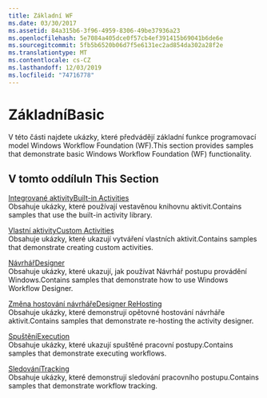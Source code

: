 ```yaml
---
title: Základní WF
ms.date: 03/30/2017
ms.assetid: 84a315b6-3f96-4959-8306-49be37936a23
ms.openlocfilehash: 5e7084a405dce0f57cb4ef391415b69041b6de6e
ms.sourcegitcommit: 5fb5b6520b06d7f5e6131ec2ad854da302a28f2e
ms.translationtype: MT
ms.contentlocale: cs-CZ
ms.lasthandoff: 12/03/2019
ms.locfileid: "74716778"
---
```

# <a name="basic"></a><span data-ttu-id="599c8-102">Základní</span><span class="sxs-lookup"><span data-stu-id="599c8-102">Basic</span></span>
<span data-ttu-id="599c8-103">V této části najdete ukázky, které předvádějí základní funkce programovací model Windows Workflow Foundation (WF).</span><span class="sxs-lookup"><span data-stu-id="599c8-103">This section provides samples that demonstrate basic Windows Workflow Foundation (WF) functionality.</span></span>  
  
## <a name="in-this-section"></a><span data-ttu-id="599c8-104">V tomto oddílu</span><span class="sxs-lookup"><span data-stu-id="599c8-104">In This Section</span></span>  
 [<span data-ttu-id="599c8-105">Integrované aktivity</span><span class="sxs-lookup"><span data-stu-id="599c8-105">Built-in Activities</span></span>](built-in-activities.md)  
 <span data-ttu-id="599c8-106">Obsahuje ukázky, které používají vestavěnou knihovnu aktivit.</span><span class="sxs-lookup"><span data-stu-id="599c8-106">Contains samples that use the built-in activity library.</span></span>  
  
 [<span data-ttu-id="599c8-107">Vlastní aktivity</span><span class="sxs-lookup"><span data-stu-id="599c8-107">Custom Activities</span></span>](custom-activities.md)  
 <span data-ttu-id="599c8-108">Obsahuje ukázky, které ukazují vytváření vlastních aktivit.</span><span class="sxs-lookup"><span data-stu-id="599c8-108">Contains samples that demonstrate creating custom activities.</span></span>  
  
 [<span data-ttu-id="599c8-109">Návrhář</span><span class="sxs-lookup"><span data-stu-id="599c8-109">Designer</span></span>](designer.md)  
 <span data-ttu-id="599c8-110">Obsahuje ukázky, které ukazují, jak používat Návrhář postupu provádění Windows.</span><span class="sxs-lookup"><span data-stu-id="599c8-110">Contains samples that demonstrate how to use Windows Workflow Designer.</span></span>  
  
 [<span data-ttu-id="599c8-111">Změna hostování návrháře</span><span class="sxs-lookup"><span data-stu-id="599c8-111">Designer ReHosting</span></span>](designer-rehosting.md)  
 <span data-ttu-id="599c8-112">Obsahuje ukázky, které demonstrují opětovné hostování návrháře aktivit.</span><span class="sxs-lookup"><span data-stu-id="599c8-112">Contains samples that demonstrate re-hosting the activity designer.</span></span>  
  
 [<span data-ttu-id="599c8-113">Spuštění</span><span class="sxs-lookup"><span data-stu-id="599c8-113">Execution</span></span>](execution.md)  
 <span data-ttu-id="599c8-114">Obsahuje ukázky, které ukazují spuštěné pracovní postupy.</span><span class="sxs-lookup"><span data-stu-id="599c8-114">Contains samples that demonstrate executing workflows.</span></span>
  
 [<span data-ttu-id="599c8-115">Sledování</span><span class="sxs-lookup"><span data-stu-id="599c8-115">Tracking</span></span>](tracking.md)  
 <span data-ttu-id="599c8-116">Obsahuje ukázky, které demonstrují sledování pracovního postupu.</span><span class="sxs-lookup"><span data-stu-id="599c8-116">Contains samples that demonstrate workflow tracking.</span></span>
